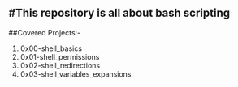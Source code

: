 #This repository is all about bash scripting
---
##Covered Projects:-
1. 0x00-shell_basics
2. 0x01-shell_permissions
3. 0x02-shell_redirections
4. 0x03-shell_variables_expansions
